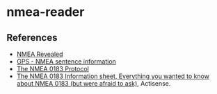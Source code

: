 # nmea-reader

## References
* [NMEA Revealed](https://gpsd.gitlab.io/gpsd/NMEA.html|"FOO")
* [GPS - NMEA sentence information](http://aprs.gids.nl/nmea/)
* [The NMEA 0183 Protocol](https://www.tronico.fi/OH6NT/docs/NMEA0183.pdf)
* [The NMEA 0183 Information sheet, Everything you wanted to know about NMEA 0183 (but were afraid to ask)](https://www.actisense.com/wp-content/uploads/2017/07/NMEA-0183-Information-sheet-issue-4-1-1.pdf), Actisense.
